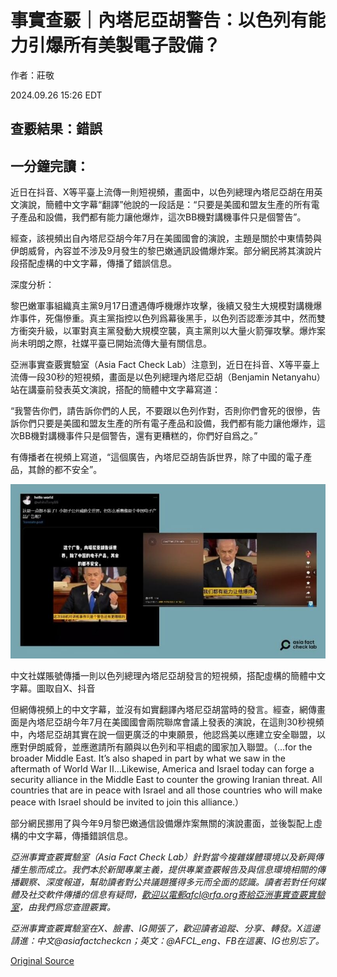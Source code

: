 # 事實查覈｜內塔尼亞胡警告：以色列有能力引爆所有美製電子設備？

作者：莊敬

2024.09.26 15:26 EDT

## 查覈結果：錯誤

## 一分鐘完讀：

近日在抖音、X等平臺上流傳一則短視頻，畫面中，以色列總理內塔尼亞胡在用英文演說，簡體中文字幕“翻譯”他說的一段話是：“只要是美國和盟友生產的所有電子產品和設備，我們都有能力讓他爆炸，這次BB機對講機事件只是個警告”。

經查，該視頻出自內塔尼亞胡今年7月在美國國會的演說，主題是關於中東情勢與伊朗威脅，內容並不涉及9月發生的黎巴嫩通訊設備爆炸案。部分網民將其演說片段搭配虛構的中文字幕，傳播了錯誤信息。

深度分析：

黎巴嫩軍事組織真主黨9月17日遭遇傳呼機爆炸攻擊，後續又發生大規模對講機爆炸事件，死傷慘重。真主黨指控以色列爲幕後黑手，以色列否認牽涉其中，然而雙方衝突升級，以軍對真主黨發動大規模空襲，真主黨則以大量火箭彈攻擊。爆炸案尚未明朗之際，社媒平臺已開始流傳大量有關信息。

亞洲事實查覈實驗室（Asia Fact Check Lab）注意到，近日在抖音、X等平臺上流傳一段30秒的短視頻，畫面是以色列總理內塔尼亞胡（Benjamin Netanyahu）站在講臺前發表英文演說，搭配的簡體中文字幕寫道：

“我警告你們，請告訴你們的人民，不要跟以色列作對，否則你們會死的很慘，告訴你們只要是美國和盟友生產的所有電子產品和設備，我們都有能力讓他爆炸，這次BB機對講機事件只是個警告，還有更糟糕的，你們好自爲之。”

有傳播者在視頻上寫道，“這個廣告，內塔尼亞胡告訴世界，除了中國的電子產品，其餘的都不安全”。

![Screenshot_20240926_152414_Drive.jpg](images/FM6CCFSV2KSQBM62JGLYCNJYWY.jpg)

中文社媒賬號傳播一則以色列總理內塔尼亞胡發言的短視頻，搭配虛構的簡體中文字幕。圖取自X、抖音

但網傳視頻上的中文字幕，並沒有如實翻譯內塔尼亞胡當時的發言。經查，網傳畫面是內塔尼亞胡今年7月在美國國會兩院聯席會議上發表的演說，在這則30秒視頻中，內塔尼亞胡其實在說一個更廣泛的中東願景，他認爲美以應建立安全聯盟，以應對伊朗威脅，並應邀請所有願與以色列和平相處的國家加入聯盟。（...for the broader Middle East. It’s also shaped in part by what we saw in the aftermath of World War II…Likewise, America and Israel today can forge a security alliance in the Middle East to counter the growing Iranian threat. All countries that are in peace with Israel and all those countries who will make peace with Israel should be invited to join this alliance.）

部分網民挪用了與今年9月黎巴嫩通信設備爆炸案無關的演說畫面，並後製配上虛構的中文字幕，傳播錯誤信息。

*亞洲事實查覈實驗室（Asia Fact Check Lab）針對當今複雜媒體環境以及新興傳播生態而成立。我們本於新聞專業主義，提供專業查覈報告及與信息環境相關的傳播觀察、深度報道，幫助讀者對公共議題獲得多元而全面的認識。讀者若對任何媒體及社交軟件傳播的信息有疑問，歡迎以電郵afcl@rfa.org寄給亞洲事實查覈實驗室，由我們爲您查證覈實。*

*亞洲事實查覈實驗室在X、臉書、IG開張了，歡迎讀者追蹤、分享、轉發。X這邊請進：中文@asiafactcheckcn；英文：@AFCL\_eng、FB在這裏、IG也別忘了。*



[Original Source](https://www.rfa.org/mandarin/shishi-hecha/hc-warning-against-israel-09262024152610.html)